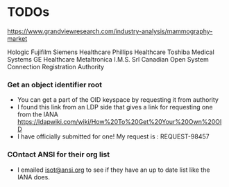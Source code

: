 
# TODOs

https://www.grandviewresearch.com/industry-analysis/mammography-market

Hologic
Fujifilm
Siemens Healthcare
Phillips Healthcare
Toshiba Medical Systems
GE Healthcare
Metaltronica
I.M.S. Srl
Canadian Open System Connection Registration Authority

### Get an object identifier root

- You can get a part of the OID keyspace by requesting it from authority
- I found this link from an LDP side that gives a link for requesting one from the IANA
https://ldapwiki.com/wiki/How%20To%20Get%20Your%20Own%20OID
- I have officially submitted for one! My request is : REQUEST-98457


 ### COntact ANSI for their org list
 - I emailed isot@ansi.org to see if they have an up to date list like the IANA does.